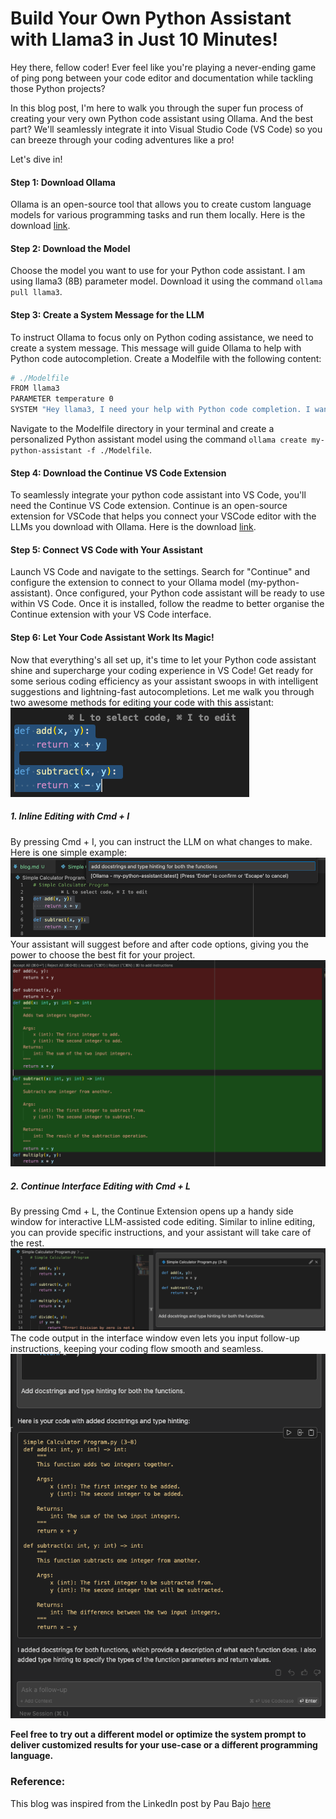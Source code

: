# Build Your Own Python Assistant with Llama3 in Just 10 Minutes!

Hey there, fellow coder! Ever feel like you're playing a never-ending game of ping pong between your code editor and documentation while tackling those Python projects?

In this blog post, I'm here to walk you through the super fun process of creating your very own Python code assistant using Ollama. And the best part? We'll seamlessly integrate it into Visual Studio Code (VS Code) so you can breeze through your coding adventures like a pro!

Let's dive in!

#### Step 1: Download Ollama

Ollama is an open-source tool that allows you to create custom language models for various programming tasks and run them locally.
Here is the download [link](https://ollama.com/download).

#### Step 2: Download the Model

Choose the model you want to use for your Python code assistant. I am using llama3 (8B) parameter model. Download it using the command `ollama pull llama3`.

#### Step 3: Create a System Message for the LLM

To instruct Ollama to focus only on Python coding assistance, we need to create a system message. This message will guide Ollama to help with Python code autocompletion. Create a Modelfile with the following content:

```bash
# ./Modelfile
FROM llama3
PARAMETER temperature 0
SYSTEM "Hey llama3, I need your help with Python code completion. I want you to analyze my current code and suggest the most likely and accurate completions based on my query, context and best practices. If you need any additional information to complete the task, feel free to ask me."
```

Navigate to the Modelfile directory in your terminal and create a personalized Python assistant model using the command `ollama create my-python-assistant -f ./Modelfile`.

#### Step 4: Download the Continue VS Code Extension

To seamlessly integrate your python code assistant into VS Code, you'll need the Continue VS Code extension. Continue is an open-source extension for VSCode that helps you connect your VSCode editor with the LLMs you download with Ollama. Here is the download [link](https://marketplace.visualstudio.com/items?itemName=Continue.continue).

#### Step 5: Connect VS Code with Your Assistant

Launch VS Code and navigate to the settings. Search for "Continue" and configure the extension to connect to your Ollama model (my-python-assistant). Once configured, your Python code assistant will be ready to use within VS Code. Once it is installed, follow the readme to better organise the Continue extension with your VS Code interface.


#### Step 6: Let Your Code Assistant Work Its Magic!

Now that everything's all set up, it's time to let your Python code assistant shine and supercharge your coding experience in VS Code! Get ready for some serious coding efficiency as your assistant swoops in with intelligent suggestions and lightning-fast autocompletions. Let me walk you through two awesome methods for editing your code with this assistant: ![alt text](/images/image.png)

##### 1. Inline Editing with Cmd + I
By pressing Cmd + I, you can instruct the LLM on what changes to make. Here is one simple example: ![Inline Editing Example](/images/image-1.png)
Your assistant will suggest before and after code options, giving you the power to choose the best fit for your project. ![Inline Editing Example Results](/images/image-2.png)

##### 2. Continue Interface Editing with Cmd + L
By pressing Cmd + L, the Continue Extension opens up a handy side window for interactive LLM-assisted code editing. Similar to inline editing, you can provide specific instructions, and your assistant will take care of the rest. ![Continue Interface Editing](/images/image-3.png)
The code output in the interface window even lets you input follow-up instructions, keeping your coding flow smooth and seamless. ![Continue Interface Editing Results](/images/image-4.png)

**Feel free to try out a different model or optimize the system prompt to deliver customized results for your use-case or a different programming language.**

### Reference:

This blog was inspired from the LinkedIn post by Pau Bajo [here]( https://www.linkedin.com/posts/pau-labarta-bajo-4432074b_machinelearning-llmops-llms-activity-7190620863602282498-q1Lg?utm_source=share&utm_medium=member_desktop)